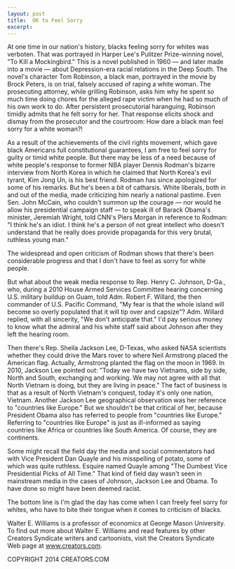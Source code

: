 ```yaml
---
layout: post
title:  OK to Feel Sorry
excerpt:
---
```


At one time in our nation's history, blacks feeling sorry for whites was verboten. That was portrayed in Harper Lee's Pulitzer Prize-winning novel, "To Kill a Mockingbird." This is a novel published in 1960 — and later made into a movie — about Depression-era racial relations in the Deep South. The novel's character Tom Robinson, a black man, portrayed in the movie by Brock Peters, is on trial, falsely accused of raping a white woman. The prosecuting attorney, while grilling Robinson, asks him why he spent so much time doing chores for the alleged rape victim when he had so much of his own work to do. After persistent prosecutorial haranguing, Robinson timidly admits that he felt sorry for her. That response elicits shock and dismay from the prosecutor and the courtroom: How dare a black man feel sorry for a white woman?!

As a result of the achievements of the civil rights movement, which gave black Americans full constitutional guarantees, I am free to feel sorry for guilty or timid white people. But there may be less of a need because of white people's response to former NBA player Dennis Rodman's bizarre interview from North Korea in which he claimed that North Korea's evil tyrant, Kim Jong Un, is his best friend. Rodman has since apologized for some of his remarks. But he's been a bit of catharsis. White liberals, both in and out of the media, made criticizing him nearly a national pastime. Even Sen. John McCain, who couldn't summon up the courage — nor would he allow his presidential campaign staff — to speak ill of Barack Obama's minister, Jeremiah Wright, told CNN's Piers Morgan in reference to Rodman: "I think he's an idiot. I think he's a person of not great intellect who doesn't understand that he really does provide propaganda for this very brutal, ruthless young man."

The widespread and open criticism of Rodman shows that there's been considerable progress and that I don't have to feel as sorry for white people.

 But what about the weak media response to Rep. Henry C. Johnson, D-Ga., who, during a 2010 House Armed Services Committee hearing concerning U.S. military buildup on Guam, told Adm. Robert F. Willard, the then commander of U.S. Pacific Command, "My fear is that the whole island will become so overly populated that it will tip over and capsize"? Adm. Willard replied, with all sincerity, "We don't anticipate that." I'd pay serious money to know what the admiral and his white staff said about Johnson after they left the hearing room.

Then there's Rep. Sheila Jackson Lee, D-Texas, who asked NASA scientists whether they could drive the Mars rover to where Neil Armstrong placed the American flag. Actually, Armstrong planted the flag on the moon in 1969. In 2010, Jackson Lee pointed out: "Today we have two Vietnams, side by side, North and South, exchanging and working. We may not agree with all that North Vietnam is doing, but they are living in peace." The fact of business is that as a result of North Vietnam's conquest, today it's only one nation, Vietnam. Another Jackson Lee geographical observation was her reference to "countries like Europe." But we shouldn't be that critical of her, because President Obama also has referred to people from "countries like Europe." Referring to "countries like Europe" is just as ill-informed as saying countries like Africa or countries like South America. Of course, they are continents.

Some might recall the field day the media and social commentators had with Vice President Dan Quayle and his misspelling of potato, some of which was quite ruthless. Esquire named Quayle among "The Dumbest Vice Presidential Picks of All Time." That kind of field day wasn't seen in mainstream media in the cases of Johnson, Jackson Lee and Obama. To have done so might have been deemed racist.

The bottom line is I'm glad the day has come when I can freely feel sorry for whites, who have to bite their tongue when it comes to criticism of blacks.

Walter E. Williams is a professor of economics at George Mason University. To find out more about Walter E. Williams and read features by other Creators Syndicate writers and cartoonists, visit the Creators Syndicate Web page at www.creators.com.

COPYRIGHT 2014 CREATORS.COM
